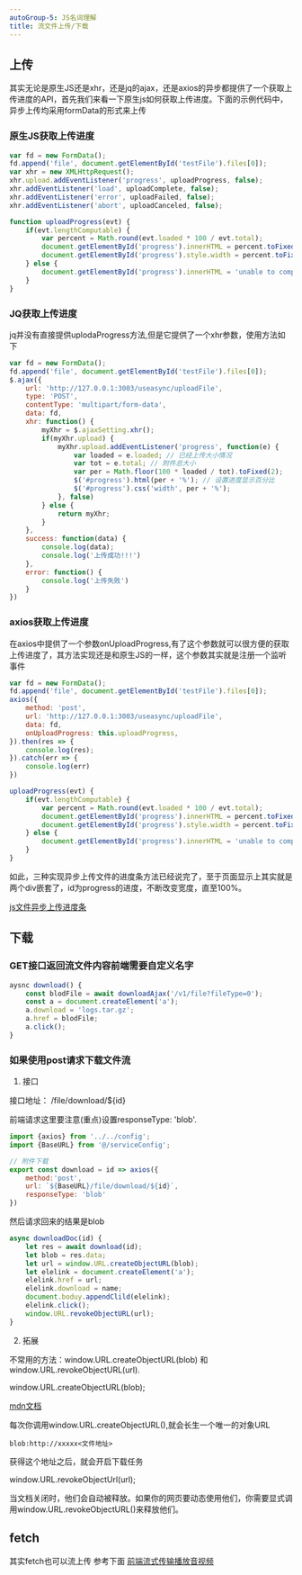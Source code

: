 ```yaml
---
autoGroup-5: JS名词理解
title: 流文件上传/下载
---
```

## 上传
其实无论是原生JS还是xhr，还是jq的ajax，还是axios的异步都提供了一个获取上传进度的API，首先我们来看一下原生js如何获取上传进度。下面的示例代码中，异步上传均采用formData的形式来上传

### 原生JS获取上传进度
```js
var fd = new FormData();
fd.append('file', document.getElementById('testFile').files[0]);
var xhr = new XMLHttpRequest();
xhr.upload.addEventListener('progress', uploadProgress, false);
xhr.addEventListener('load', uploadComplete, false);
xhr.addEventListener('error', uploadFailed, false);
xhr.addEventListener('abort', uploadCanceled, false);

function uploadProgress(evt) {
    if(evt.lengthComputable) {
        var percent = Math.round(evt.loaded * 100 / evt.total);
        document.getElementById('progress').innerHTML = percent.toFixed(2) + '%';// 设置进度显示百分比
        document.getElementById('progress').style.width = percent.toFixed(2) + '%';// 设置完成的进度条宽度
    } else {
        document.getElementById('progress').innerHTML = 'unable to compute';
    }
}
```
### JQ获取上传进度
jq并没有直接提供uplodaProgress方法,但是它提供了一个xhr参数，使用方法如下
```js
var fd = new FormData();
fd.append('file', document.getElementById('testFile').files[0]);
$.ajax({
    url: 'http://127.0.0.1:3003/useasync/uploadFile',
    type: 'POST',
    contentType: 'multipart/form-data',
    data: fd,
    xhr: function() {
        myXhr = $.ajaxSetting.xhr();
        if(myXhr.upload) {
            myXhr.upload.addEventListener('progress', function(e) {
                var loaded = e.loaded; // 已经上传大小情况
                var tot = e.total; // 附件总大小
                var per = Math.floor(100 * loaded / tot).toFixed(2); 
                $('#progress').html(per + '%'); // 设置进度显示百分比
                $('#progress').css('width', per + '%');
            }, false)
        } else {
            return myXhr;
        }
    }, 
    success: function(data) {
        console.log(data);
        console.log('上传成功!!!')
    },
    error: function() {
        console.log('上传失败')
    }
})
```
### axios获取上传进度
在axios中提供了一个参数onUploadProgress,有了这个参数就可以很方便的获取上传进度了，其方法实现还是和原生JS的一样，这个参数其实就是注册一个监听事件
```js
var fd = new FormData();
fd.append('file', document.getElementById('testFile').files[0]);
axios({
    method: 'post',
    url: 'http://127.0.0.1:3003/useasync/uploadFile',
    data: fd,
    onUploadProgress: this.uploadProgress,
}).then(res => {
    console.log(res);
}).catch(err => {
    console.log(err)
})

uploadProgress(evt) {
    if(evt.lengthComputable) {
        var percent = Math.round(evt.loaded * 100 / evt.total);
        document.getElementById('progress').innerHTML = percent.toFixed(2) + '%';//设置进度显示百分比
        document.getElementById('progress').style.width = percent.toFixed(2) + '%';//设置完成的进度条宽度
    } else {
        document.getElementById('progress').innerHTML = 'unable to compute'
    }
}
```

如此，三种实现异步上传文件的进度条方法已经说完了，至于页面显示上其实就是两个div嵌套了，id为progress的进度，不断改变宽度，直至100%。

[js文件异步上传进度条](https://juejin.cn/post/6844903776654999566)
## 下载
### GET接口返回流文件内容前端需要自定义名字

```js
aysnc download() {
	const blodFile = await downloadAjax('/v1/file?fileType=0');
    const a = document.createElement('a');
    a.download = 'logs.tar.gz';
    a.href = blodFile;
    a.click();
}
```

### 如果使用post请求下载文件流

1. 接口

接口地址： /file/download/${id}

前端请求这里要注意(重点)设置responseType: 'blob'.

```js
import {axios} from '../../config';
import {BaseURL} from '@/serviceConfig';

// 附件下载
export const download = id => axios({
	method:'post',
    url: `${BaseURL}/file/download/${id}`,
    responseType: 'blob'
})
```
然后请求回来的结果是blob
```js
async downloadDoc(id) {
	let res = await download(id);
    let blob = res.data;
    let url = window.URL.createObjectURL(blob);
    let elelink = document.createElement('a');
    elelink.href = url;
    elelink.download = name;
    document.boduy.appendClild(elelink);
    elelink.click();
    window.URL.revokeObjectURL(url);
}
```
2. 拓展

不常用的方法：window.URL.createObjectURL(blob) 和window.URL.revokeObjectURL(url).

window.URL.createObjectURL(blob);

[mdn文档]( https://developer.mozilla.org/zh-CN/docs/Web/API/URL/createObjectURL)

每次你调用window.URL.createObjectURL(),就会长生一个唯一的对象URL

```
blob:http://xxxxx<文件地址>
```
获得这个地址之后，就会开启下载任务

window.URL.revokeObjectUrl(url);

当文档关闭时，他们会自动被释放。如果你的网页要动态使用他们，你需要显式调用window.URL.revokeObjectURL()来释放他们。


## fetch
其实fetch也可以流上传 参考下面
[前端流式传输播放音视频](front-end/JavaScript/video-stream.html)